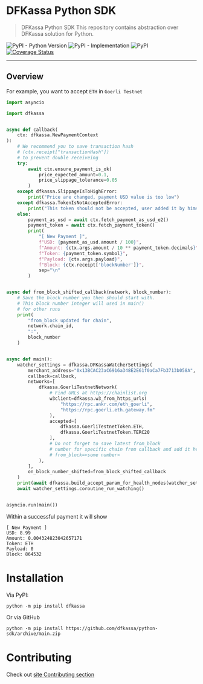 # DFKassa Python SDK
> DFKassa Python SDK
This repository contains abstraction over DFKassa solution for Python.

![PyPI - Python Version](https://img.shields.io/pypi/pyversions/dfkassa)
![PyPI - Implementation](https://img.shields.io/pypi/implementation/dfkassa)
![PyPI](https://img.shields.io/pypi/v/dfkassa)
[![Coverage Status](https://coveralls.io/repos/github/dfkassa/python-sdk/badge.svg?branch=main)](https://coveralls.io/github/dfkassa/python-sdk?branch=main)
***

## Overview
For example, you want to accept `ETH` in `Goerli Testnet`

```python
import asyncio

import dfkassa


async def callback(
    ctx: dfkassa.NewPaymentContext
):
    # We recommend you to save transaction hash
    # (ctx.receipt["transactionHash"])
    # to prevent double receiveing
    try:
        await ctx.ensure_payment_is_ok(
            price_expected_amount=0.1,
            price_slippage_tolerance=0.05
        )
    except dfkassa.SlippageIsToHighError:
        print("Price are changed, payment USD value is too low")
    except dfkassa.TokenIsNotAcceptedError:
        print("This token should not be accepted, user added it by himself")
    else:
        payment_as_usd = await ctx.fetch_payment_as_usd_e2()
        payment_token = await ctx.fetch_payment_token()
        print(
            "[ New Payment ]",
            f"USD: {payment_as_usd.amount / 100}",
            f"Amount: {ctx.args.amount / 10 ** payment_token.decimals}",
            f"Token: {payment_token.symbol}",
            f"Payload: {ctx.args.payload}",
            f"Block: {ctx.receipt['blockNumber']}",
            sep="\n"
        )


async def from_block_shifted_callback(network, block_number):
    # Save the block number you then should start with.
    # This block number integer will used in main()
    # for other runs
    print(
        "from_block updated for chain",
        network.chain_id,
        ":",
        block_number
    )


async def main():
    watcher_settings = dfkassa.DFKassaWatcherSettings(
        merchant_address="0x13BCAC23aC6916a348E2E61f0aCa7Fb3713b058A",
        callback=callback,
        networks=[
            dfkassa.GoerliTestnetNetwork(
                # Find URLs at https://chainlist.org
                w3client=dfkassa.w3_from_https_urls(
                    "https://rpc.ankr.com/eth_goerli",
                    "https://rpc.goerli.eth.gateway.fm"
                ),
                accepted=[
                    dfkassa.GoerliTestnetToken.ETH,
                    dfkassa.GoerliTestnetToken.TERC20
                ],
                # Do not forget to save latest from_block
                # number for specific chain from callback and add it here
                # from_block=<some number>
            ),
        ],
        on_block_number_shifted=from_block_shifted_callback
    )
    print(await dfkassa.build_accept_param_for_health_nodes(watcher_settings.networks))
    await watcher_settings.coroutine_run_watching()


asyncio.run(main())
```
Within a successful payment it will show
```
[ New Payment ]
USD: 8.99
Amount: 0.004324823042657171
Token: ETH
Payload: 0
Block: 864532
```

# Installation
Via PyPI:
```shell
python -m pip install dfkassa
```
Or via GitHub
```shell
python -m pip install https://github.com/dfkassa/python-sdk/archive/main.zip
```
# Contributing
Check out [site Contributing section](https://dfkassa.github.io/python-sdk/latest/contributing/)
